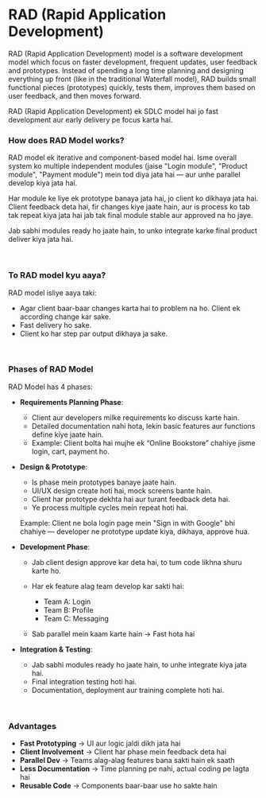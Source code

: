 # RAD (Rapid Application Development)

RAD (Rapid Application Development) model is a software development model which focus on faster development, frequent updates, user feedback and prototypes. Instead of spending a long time planning and designing everything up front (like in the traditional Waterfall model), RAD builds small functional pieces (prototypes) quickly, tests them, improves them based on user feedback, and then moves forward.

RAD (Rapid Application Development) ek SDLC model hai jo fast development aur early delivery pe focus karta hai.

### How does RAD Model works?

RAD model ek iterative and component-based model hai. Isme overall system ko multiple independent modules (jaise "Login module", "Product module", "Payment module") mein tod diya jata hai — aur unhe parallel develop kiya jata hai. 

Har module ke liye ek prototype banaya jata hai, jo client ko dikhaya jata hai. Client feedback deta hai, fir changes kiye jaate hain, aur is process ko tab tak repeat kiya jata hai jab tak final module stable aur approved na ho jaye.

Jab sabhi modules ready ho jaate hain, to unko integrate karke final product deliver kiya jata hai.

<br>

### To RAD model kyu aaya?

RAD model isliye aaya taki:
- Agar client baar-baar changes karta hai to problem na ho. Client ek according change kar sake.
- Fast delivery ho sake.
- Client ko har step par output dikhaya ja sake.

<br>

### Phases of RAD Model

RAD Model has 4 phases:

- **Requirements Planning Phase**:
  - Client aur developers milke requirements ko discuss karte hain.
  - Detailed documentation nahi hota, lekin basic features aur functions define kiye jaate hain.
  - Example: Client bolta hai mujhe ek “Online Bookstore” chahiye jisme login, cart, payment ho.
 
- **Design & Prototype**:
  - Is phase mein prototypes banaye jaate hain.
  - UI/UX design create hoti hai, mock screens bante hain.
  - Client har prototype dekhta hai aur turant feedback deta hai.
  - Ye process multiple cycles mein repeat hoti hai.
 
  Example: Client ne bola login page mein "Sign in with Google" bhi chahiye — developer ne prototype update kiya, dikhaya, approve hua.

- **Development Phase**:
  - Jab client design approve kar deta hai, to tum code likhna shuru karte ho.
  - Har ek feature alag team develop kar sakti hai:
    - Team A: Login
    - Team B: Profile
    - Team C: Messaging
   
  - Sab parallel mein kaam karte hain → Fast hota hai
 
- **Integration & Testing**:
  - Jab sabhi modules ready ho jaate hain, to unhe integrate kiya jata hai.
  - Final integration testing hoti hai.
  - Documentation, deployment aur training complete hoti hai.
 
<br>

### Advantages

- **Fast Prototyping** → UI aur logic jaldi dikh jata hai
- **Client Involvement** → Client har phase mein feedback deta hai
- **Parallel Dev** → Teams alag-alag features bana sakti hain ek saath
- **Less Documentation** → Time planning pe nahi, actual coding pe lagta hai
- **Reusable Code** → Components baar-baar use ho sakte hain
